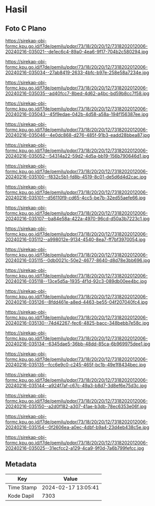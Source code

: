 # Hasil

## Foto C Plano

https://sirekap-obj-formc.kpu.go.id/f7de/pemilu/pdpr/73/18/20/20/12/7318202012006-20240216-035021--de1ec6c4-89a0-4ea6-9f17-704b2c580294.jpg

https://sirekap-obj-formc.kpu.go.id/f7de/pemilu/pdpr/73/18/20/20/12/7318202012006-20240216-035034--27ab8419-2633-4bfc-b97e-258e58a7234e.jpg

https://sirekap-obj-formc.kpu.go.id/f7de/pemilu/pdpr/73/18/20/20/12/7318202012006-20240216-035035--ad40fcc7-8bed-4d62-a4bc-bd59b8cc7f58.jpg

https://sirekap-obj-formc.kpu.go.id/f7de/pemilu/pdpr/73/18/20/20/12/7318202012006-20240216-035043--45f9edae-042b-4d58-a58a-194f156387ee.jpg

https://sirekap-obj-formc.kpu.go.id/f7de/pemilu/pdpr/73/18/20/20/12/7318202012006-20240216-035046--4e0dc868-d276-485f-91b3-eadd28bbea87.jpg

https://sirekap-obj-formc.kpu.go.id/f7de/pemilu/pdpr/73/18/20/20/12/7318202012006-20240216-035052--54314a22-59d2-4d5a-bb19-156b790646d1.jpg

https://sirekap-obj-formc.kpu.go.id/f7de/pemilu/pdpr/73/18/20/20/12/7318202012006-20240216-035100--f832c5b1-fd8b-4519-8c01-de5d6d4d2cac.jpg

https://sirekap-obj-formc.kpu.go.id/f7de/pemilu/pdpr/73/18/20/20/12/7318202012006-20240216-035101--d56110f9-cd65-4cc5-be7b-32ed55aefe66.jpg

https://sirekap-obj-formc.kpu.go.id/f7de/pemilu/pdpr/73/18/20/20/12/7318202012006-20240216-035107--ba84e58a-422a-4970-96cd-d50a3b7223c1.jpg

https://sirekap-obj-formc.kpu.go.id/f7de/pemilu/pdpr/73/18/20/20/12/7318202012006-20240216-035112--a998012e-9134-4540-8ea7-ff7bf3970054.jpg

https://sirekap-obj-formc.kpu.go.id/f7de/pemilu/pdpr/73/18/20/20/12/7318202012006-20240216-035115--0db0021c-50e2-4677-8640-d8d78e3bb696.jpg

https://sirekap-obj-formc.kpu.go.id/f7de/pemilu/pdpr/73/18/20/20/12/7318202012006-20240216-035118--13ce5d5a-1935-4f1d-92c3-089db00ee4bc.jpg

https://sirekap-obj-formc.kpu.go.id/f7de/pemilu/pdpr/73/18/20/20/12/7318202012006-20240216-035126--8fdd461e-a8ed-4463-be55-04f207040fc4.jpg

https://sirekap-obj-formc.kpu.go.id/f7de/pemilu/pdpr/73/18/20/20/12/7318202012006-20240216-035130--74d42267-fec6-4825-bacc-348bebb7e58c.jpg

https://sirekap-obj-formc.kpu.go.id/f7de/pemilu/pdpr/73/18/20/20/12/7318202012006-20240216-035134--6345dae5-36bb-48dd-85ca-6b969975dee1.jpg

https://sirekap-obj-formc.kpu.go.id/f7de/pemilu/pdpr/73/18/20/20/12/7318202012006-20240216-035135--fcc6e9c0-c245-465f-bc1b-49e1f8434bec.jpg

https://sirekap-obj-formc.kpu.go.id/f7de/pemilu/pdpr/73/18/20/20/12/7318202012006-20240216-035144--a924f7af-c67c-49a3-b8d7-3d8ef6e75d3c.jpg

https://sirekap-obj-formc.kpu.go.id/f7de/pemilu/pdpr/73/18/20/20/12/7318202012006-20240216-035150--a2d0f182-a307-41ae-b3db-78ec6353e06f.jpg

https://sirekap-obj-formc.kpu.go.id/f7de/pemilu/pdpr/73/18/20/20/12/7318202012006-20240216-035154--0f2606ea-a0ec-4dbf-b9a4-23d4eb438c5e.jpg

https://sirekap-obj-formc.kpu.go.id/f7de/pemilu/pdpr/73/18/20/20/12/7318202012006-20240216-035025--31ecfcc2-a129-4ca9-9f0d-7a6b799fefcc.jpg


## Metadata

| Key        | Value               |
| ---------- | ------------------- |
| Time Stamp | 2024-02-17 13:05:41 |
| Kode Dapil | 7303                |




